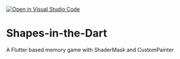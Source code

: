 [![Open in Visual Studio Code](https://open.vscode.dev/badges/open-in-vscode.svg)](https://open.vscode.dev/organization/repository)

# Shapes-in-the-Dart
A Flutter based memory game with ShaderMask and CustomPainter
